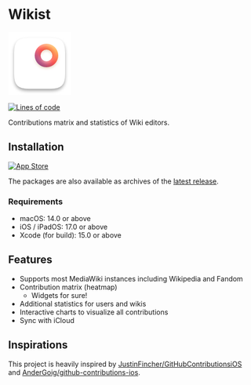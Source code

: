 # Wikist

![App Icon](Shared/Assets.xcassets/AppIcon.appiconset/macOS_128.png)

[![Lines of code](https://img.shields.io/tokei/lines/github/lucka-me/wikist-swift)](# "Repository")

Contributions matrix and statistics of Wiki editors.

## Installation

[![App Store](https://tools.applemediaservices.com/api/badges/download-on-the-app-store/black/en-us)](https://apps.apple.com/app/id1563425734 "App Store")

The packages are also available as archives of the [latest release](https://github.com/lucka-me/wikist-swift/releases/latest "Latest release").

### Requirements
- macOS: 14.0 or above
- iOS / iPadOS: 17.0 or above
- Xcode (for build): 15.0 or above

## Features
- Supports most MediaWiki instances including Wikipedia and Fandom
- Contribution matrix (heatmap)
    - Widgets for sure!
- Additional statistics for users and wikis
- Interactive charts to visualize all contributions
- Sync with iCloud

## Inspirations

This project is heavily inspired by [JustinFincher/GitHubContributionsiOS](https://github.com/JustinFincher/GitHubContributionsiOS) and [AnderGoig/github-contributions-ios](https://github.com/AnderGoig/github-contributions-ios).
